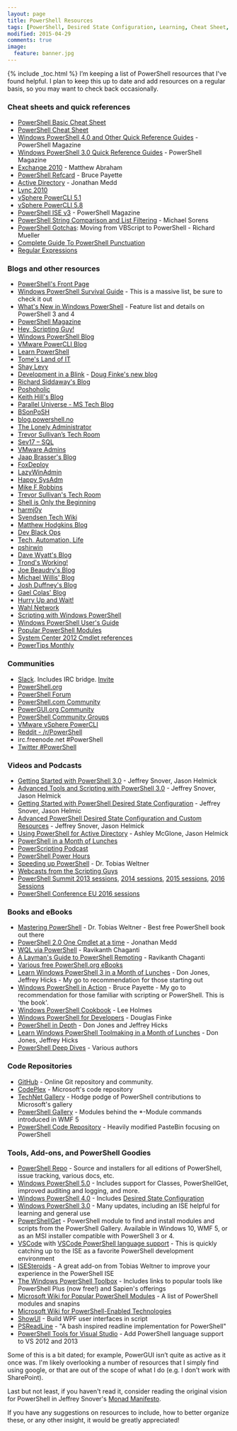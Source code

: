 ```yaml
---
layout: page
title: PowerShell Resources
tags: [PowerShell, Desired State Configuration, Learning, Cheat Sheet, Tools]
modified: 2015-04-29
comments: true
image:
  feature: banner.jpg
---
```

{% include _toc.html %}
I’m keeping a list of PowerShell resources that I've found helpful.  I plan to keep this up to date and add resources on a regular basis, so you may want to check back occasionally.

### Cheat sheets and quick references

* [PowerShell Basic Cheat Sheet](/images/Cheat-Sheets/powershell-basic-cheat-sheet2.pdf)
* [PowerShell Cheat Sheet](/images/Cheat-Sheets/powershell-cheat-sheet.pdf)
* [Windows PowerShell 4.0 and Other Quick Reference Guides](http://www.microsoft.com/en-us/download/details.aspx?id=42554) - PowerShell Magazine
* [Windows PowerShell 3.0 Quick Reference Guides](http://www.microsoft.com/en-us/download/details.aspx?id=30002) - PowerShell Magazine
* [Exchange 2010](http://blogs.technet.com/b/matabra/archive/2011/10/21/powershell-for-exchange-2010-cheat-sheet.aspx) - Matthew Abraham
* [PowerShell Refcard](http://refcardz.dzone.com/refcardz/windows-powershell) - Bruce Payette
* [Active Directory](http://www.jonathanmedd.net/wp-content/uploads/2009/10/ADPowerShell_QuickReference.pdf) - Jonathan Medd
* [Lync 2010](http://www.powergui.org/servlet/KbServlet/download/3091-102-5259/LyncServer2010PowerShell.pdf)
* [vSphere PowerCLI 5.1](http://blogs.vmware.com/vipowershell/files/2012/09/PowerCLI_5_1_Poster.pdf)
* [vSphere PowerCLI 5.8](http://blogs.vmware.com/PowerCLI/2014/10/powercli-5-8r1-reference-poster-now-available.html)
* [PowerShell ISE v3](http://www.microsoft.com/en-us/download/details.aspx?id=30002) - PowerShell Magazine
* [PowerShell String Comparison and List Filtering](http://www.simple-talk.com/iwritefor/articlefiles/1304-PS_Strings_chart_1.htm) - Michael Sorens
* [PowerShell Gotchas](http://www.rlmueller.net/PSGotchas.htm): Moving from VBScript to PowerShell - Richard Mueller
* [Complete Guide To PowerShell Punctuation](https://www.simple-talk.com/sysadmin/powershell/the-complete-guide-to-powershell-punctuation/)
* [Regular Expressions](http://www.addedbytes.com/download/regular-expressions-cheat-sheet-v2/pdf/)

### Blogs and other resources

* [PowerShell's Front Page](https://msdn.microsoft.com/en-us/powershell)
* [Windows PowerShell Survival Guide](http://social.technet.microsoft.com/wiki/contents/articles/183.windows-powershell-survival-guide-en-us.aspx) - This is a massive list, be sure to check it out
* [What's New in Windows PowerShell](http://technet.microsoft.com/en-us/hh857339.aspx) - Feature list and details on PowerShell 3 and 4
* [PowerShell Magazine](http://powershellmagazine.com/)
* [Hey, Scripting Guy!](http://blogs.technet.com/b/heyscriptingguy/)
* [Windows PowerShell Blog](http://blogs.msdn.com/b/powershell/)
* [VMware PowerCLI Blog](http://blogs.vmware.com/vipowershell)
* [Learn PowerShell](http://learn-powershell.net/)
* [Tome's Land of IT](http://powertoe.wordpress.com/)
* [Shay Levy](http://blogs.microsoft.co.il/blogs/scriptfanatic/)
* [Development in a Blink](http://dougfinke.com/blog/) - [Doug Finke's new blog](https://dfinke.github.io/#blog)
* [Richard Siddaway's Blog](http://richardspowershellblog.wordpress.com/)
* [Poshoholic](http://poshoholic.com/)
* [Keith Hill's Blog](http://rkeithhill.wordpress.com/)
* [Parallel Universe - MS Tech Blog](http://blogs.technet.com/b/parallel_universe_-_ms_tech_blog/)
* [BSonPoSH](http://bsonposh.com/)
* [blog.powershell.no](http://blog.powershell.no/)
* [The Lonely Administrator](http://jdhitsolutions.com/blog/)
* [Trevor Sullivan’s Tech Room](http://trevorsullivan.net/)
* [Sev17 – SQL](http://sev17.com/)
* [VMware Admins](http://www.vmwareadmins.com/)
* [Jaap Brasser's Blog](http://www.jaapbrasser.com/)
* [FoxDeploy](http://foxdeploy.com/)
* [LazyWinAdmin](http://www.lazywinadmin.com/)
* [Happy SysAdm](http://www.happysysadm.com/)
* [Mike F Robbins](http://mikefrobbins.com/)
* [Trevor Sullivan's Tech Room](http://trevorsullivan.net/)
* [Shell is Only the Beginning](http://www.darkoperator.com/)
* [harmj0y](http://blog.harmj0y.net/)
* [Svendsen Tech Wiki](http://www.powershelladmin.com/wiki/Main_Page)
* [Matthew Hodgkins Blog](https://hodgkins.io/#blog)
* [Dev Black Ops](https://devblackops.io/)
* [Tech, Automation, Life](https://flynnbundy.com/)
* [pshirwin](https://pshirwin.wordpress.com/)
* [Dave Wyatt's Blog](https://davewyatt.wordpress.com/)
* [Trond's Working!](http://hindenes.com/trondsworking/)
* [Joe Beaudry's Blog](http://beaudry.io/)
* [Michael Willis' Blog](https://xainey.github.io/#blog)
* [Josh Duffney's Blog](http://duffney.io/#blog)
* [Gael Colas' Blog](https://gaelcolas.com/)
* [Hurry Up and Wait!](http://www.hurryupandwait.io/)
* [Wahl Network](http://wahlnetwork.com/)
* [Scripting with Windows PowerShell](http://technet.microsoft.com/en-us/scriptcenter/dd742419)
* [Windows PowerShell User's Guide](http://technet.microsoft.com/en-us/library/cc196356.aspx)
* [Popular PowerShell Modules](http://social.technet.microsoft.com/wiki/contents/articles/4308.popular-powershell-modules-en-us.aspx?Sort=MostRecent&PageIndex=1)
* [System Center 2012 Cmdlet references](http://www.microsoft.com/en-us/download/details.aspx?id=41196)
* [PowerTips Monthly](http://powershell.com/cs/media/28/default.aspx)

### Communities

* [Slack](https://powershell.slack.com/).  Includes IRC bridge.  [Invite](http://slack.poshcode.org/)
* [PowerShell.org](http://powershell.org/)
* [PowerShell Forum](http://social.technet.microsoft.com/Forums/en-US/winserverpowershell/)
* [PowerShell.com Community](http://powershell.com/)
* [PowerGUI.org Community](http://powergui.org/)
* [PowerShell Community Groups](http://powershellgroup.org/)
* [VMware vSphere PowerCLI](http://communities.vmware.com/community/vmtn/server/vsphere/automationtools/powercli)
* [Reddit - /r/PowerShell](http://www.reddit.com/r/powershell)
* irc.freenode.net #PowerShell
* [Twitter #PowerShell](https://twitter.com/search?q=%23PowerShell&src=hash)

### Videos and Podcasts

* [Getting Started with PowerShell 3.0](http://channel9.msdn.com/Series/GetStartedPowerShell3) - Jeffrey Snover, Jason Helmick
* [Advanced Tools and Scripting with PowerShell 3.0](http://channel9.msdn.com/series/advpowershell3) - Jeffrey Snover, Jason Helmick
* [Getting Started with PowerShell Desired State Configuration](http://channel9.msdn.com/Series/Getting-Started-with-PowerShell-Desired-State-Configuration-DSC) - Jeffrey Snover, Jason Helmic
* [Advanced PowerShell Desired State Configuration and Custom Resources](https://channel9.msdn.com/Series/Advanced-PowerShell-Desired-State-Configuration-DSC-and-Custom-Resources) - Jeffrey Snover, Jason Helmick
* [Using PowerShell for Active Directory](http://www.microsoftvirtualacademy.com/training-courses/using-powershell-for-active-directory) - Ashley McGlone, Jason Helmick
* [PowerShell in a Month of Lunches](http://www.youtube.com/playlist?list=PL6D474E721138865A)
* [PowerScripting Podcast](http://powerscripting.wordpress.com/)
* [PowerShell Power Hours](http://www.idera.com/Education/PowerShell-Webcasts/)
* [Speeding up PowerShell](http://www.youtube.com/watch?v=hJwhyVXiOLg) - Dr. Tobias Weltner
* [Webcasts from the Scripting Guys](http://technet.microsoft.com/en-us/scriptcenter/dd901154.aspx)
* [PowerShell Summit 2013 sessions](http://www.powershellmagazine.com/2013/05/08/powershell-summit-2013-session-recordings/), [2014 sessions](http://www.youtube.com/channel/UCX27-k3xeNSgXVklCx-dnXQ), [2015 sessions](https://www.youtube.com/playlist?list=PLfeA8kIs7CochwcgX9zOWxh4IL3GoG05P), [2016 Sessions](https://www.youtube.com/playlist?list=PLfeA8kIs7Coc1Jn5hC4e_XgbFUaS5jY2i)
* [PowerShell Conference EU 2016 sessions](https://www.youtube.com/c/powershellconferenceeu)

### Books and eBooks

* [Mastering PowerShell](http://powershell.com/cs/blogs/ebookv2/default.aspx) - Dr. Tobias Weltner - Best free PowerShell book out there
* [PowerShell 2.0 One Cmdlet at a time](http://www.jonathanmedd.net/2010/09/powershell-2-0-one-cmdlet-at-a-time-available-as-pdf-download.html) - Jonathan Medd
* [WQL via PowerShell](http://www.ravichaganti.com/blog/?page_id=2134) - Ravikanth Chaganti
* [A Layman's Guide to PowerShell Remoting](http://www.ravichaganti.com/blog/?p=1780) - Ravikanth Chaganti
* [Various free PowerShell.org eBooks](https://www.penflip.com/powershellorg)
* [Learn Windows PowerShell 3 in a Month of Lunches](http://www.amazon.com/Learn-Windows-PowerShell-Month-Lunches/dp/1617291080/) - Don Jones, Jeffrey Hicks - My go to recommendation for those starting out
* [Windows PowerShell in Action](http://www.manning.com/payette2/) - Bruce Payette - My go to recommendation for those familiar with scripting or PowerShell.  This is 'the book'.
* [Windows PowerShell Cookbook](http://www.amazon.com/Windows-PowerShell-Cookbook-Scripting-Microsofts/dp/0596801505/) - Lee Holmes
* [Windows PowerShell for Developers](http://www.amazon.com/Windows-PowerShell-Developers-Douglas-Finke/dp/1449322700/) - Douglas Finke
* [PowerShell in Depth](http://www.manning.com/jones6/) - Don Jones and Jeffrey Hicks
* [Learn Windows PowerShell Toolmaking in a Month of Lunches](http://www.manning.com/jones4/) - Don Jones, Jeffrey Hicks
* [PowerShell Deep Dives](http://www.manning.com/hicks/) - Various authors

### Code Repositories

* [GitHub](https://github.com/search?l=powershell&q=stars%3A%3E1&s=stars&type=Repositories) - Online Git repository and community.
* [CodePlex](https://www.codeplex.com/) - Microsoft's code repository
* [TechNet Gallery](https://gallery.technet.microsoft.com/) - Hodge podge of PowerShell contributions to Microsoft's gallery
* [PowerShell Gallery](http://www.powershellgallery.com/) - Modules behind the *-Module commands introduced in WMF 5
* [PowerShell Code Repository](http://poshcode.org/) - Heavily modified PasteBin focusing on PowerShell

### Tools, Add-ons, and PowerShell Goodies

* [PowerShell Repo](https://github.com/powershell/powershell) - Source and installers for all editions of PowerShell, issue tracking, various docs, etc.
* [Windows PowerShell 5.0](https://www.microsoft.com/en-us/download/details.aspx?id=50395) - Includes support for Classes, PowerShellGet, improved auditing and logging, and more.
* [Windows PowerShell 4.0](http://www.microsoft.com/en-us/download/details.aspx?id=40855) - Includes [Desired State Configuration](http://technet.microsoft.com/en-us/library/dn249912.aspx)
* [Windows PowerShell 3.0](https://ramblingcookiemonster.wordpress.com/2012/09/05/powershell-3-0/) - Many updates, including an ISE helpful for learning and general use
* [PowerShellGet](https://www.powershellgallery.com/) - PowerShell module to find and install modules and scripts from the PowerShell Gallery.  Available in Windows 10, WMF 5, or as an MSI installer compatible with PowerShell 3 or 4.
* [VSCode](https://code.visualstudio.com/) with [VSCode PowerShell language support](https://github.com/PowerShell/vscode-powershell) - This is quickly catching up to the ISE as a favorite PowerShell development environment
* [ISESteroids](http://www.powertheshell.com/isesteroids/) - A great add-on from Tobias Weltner to improve your experience in the PowerShell ISE
* [The Windows PowerShell Toolbox](http://technet.microsoft.com/en-us/scriptcenter/ee861518.aspx) - Includes links to popular tools like PowerShell Plus (now free!) and Sapien's offerings
* [Microsoft Wiki for Popular PowerShell Modules](http://social.technet.microsoft.com/wiki/contents/articles/4308.popular-powershell-modules-en-us.aspx?Sort=MostRecent&PageIndex=1) - A list of PowerShell modules and snapins
* [Microsoft Wiki for PowerShell-Enabled Technologies](http://social.technet.microsoft.com/wiki/contents/articles/4309.powershell-enabled-technologies-en-us.aspx)
* [ShowUI](http://showui.codeplex.com/) - Build WPF user interfaces in script
* [PSReadLine](https://github.com/lzybkr/PSReadLine) - "A bash inspired readline implementation for PowerShell"
* [PowerShell Tools for Visual Studio](http://visualstudiogallery.msdn.microsoft.com/c9eb3ba8-0c59-4944-9a62-6eee37294597) - Add PowerShell language support to VS 2012 and 2013

Some of this is a bit dated;  for example, PowerGUI isn’t quite as active as it once was.  I'm likely overlooking a number of resources that I simply find using google, or that are out of the scope of what I do (e.g. I don't work with SharePoint).

Last but not least, if you haven't read it, consider reading the original vision for PowerShell in Jeffrey Snover's [Monad Manifesto](http://www.jsnover.com/Docs/MonadManifesto.pdf).

If you have any suggestions on resources to include, how to better organize these, or any other insight, it would be greatly appreciated!